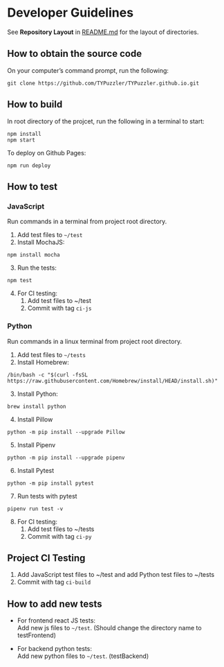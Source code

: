 # Developer Guidelines

See **Repository Layout** in [README.md](/README.md) for the layout of directories.

## How to obtain the source code

On your computer’s command prompt, run the following:
```
git clone https://github.com/TYPuzzler/TYPuzzler.github.io.git
```

## How to build
In root directory of the projcet, run the following in a terminal to start:
```
npm install
npm start
```

To deploy on Github Pages:

```
npm run deploy
```

## How to test
### JavaScript
Run commands in a terminal from project root directory.
1. Add test files to `~/test`
2. Install MochaJS:
```
npm install mocha
```
3. Run the tests:
```
npm test
```
4. For CI testing:
   1. Add test files to ~/test
   2. Commit with tag `ci-js`
### Python
Run commands in a linux terminal from project root directory.
1. Add test files to `~/tests`
2. Install Homebrew:
```
/bin/bash -c "$(curl -fsSL https://raw.githubusercontent.com/Homebrew/install/HEAD/install.sh)"
```
3. Install Python:
```
brew install python
```
4. Install Pillow
```
python -m pip install --upgrade Pillow
```
5. Install Pipenv
```
python -m pip install --upgrade pipenv
```
6. Install Pytest
```
python -m pip install pytest
```
7. Run tests with pytest
```
pipenv run test -v
```
8. For CI testing:
   1. Add test files to ~/tests
   2. Commit with tag `ci-py`
## Project CI Testing
1. Add JavaScript test files to ~/test and add Python test files to ~/tests
2. Commit with tag `ci-build`

## How to add new tests

- For frontend react JS tests:  
Add new js files to `~/test`. (Should change the directory name to testFrontend)

- For backend python tests:  
Add new python files to `~/test`. (testBackend)
